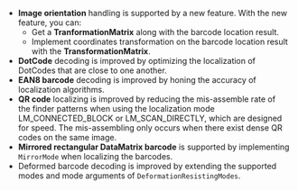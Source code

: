 
- **Image orientation** handling is supported by a new feature. With the new feature, you can:
  - Get a **TranformationMatrix** along with the barcode location result.
  - Implement coordinates transformation on the barcode location result with the **TransformationMatrix**.
- **DotCode** decoding is improved by optimizing the localization of DotCodes that are close to one another.
- **EAN8 barcode** decoding is improved by honing the accuracy of localization algorithms.
- **QR code** localizing is improved by reducing the mis-assemble rate of the finder patterns when using the localization mode LM_CONNECTED_BLOCK or LM_SCAN_DIRECTLY, which are designed for speed. The mis-assembling only occurs when there exist dense QR codes on the same image.
- **Mirrored rectangular DataMatrix barcode** is supported by implementing `MirrorMode` when localizing the barcodes.
- Deformed barcode decoding is improved by extending the supported modes and mode arguments of `DeformationResistingModes`.
